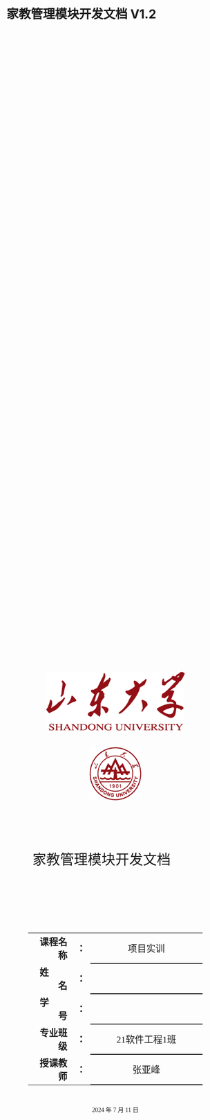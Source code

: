 # 家教管理模块开发文档 V1.2

<div class="cover" style="display: flex; flex-direction: column; align-items: center; justify-content: center; height: 100vh; text-align: center; font-family: '仿宋';">
    <div style="width: 80%; height: 0; padding-bottom: 25%;">
        <img src="./assets/校名.png" alt="校名" style="width: 80%; display: block; margin: 0 auto;"/>
    </div>
    </br>
    <div style="margin-top: 2rem; width: 40%; height: 0; padding-bottom: 40%;">
        <img src="./assets/校徽.png" alt="校徽" style="width: 60%; display: block; margin: 0 auto;"/>
	</div>
    <p style="font-size: 24pt; margin-top: 2rem;">家教管理模块开发文档&emsp;&emsp;</p>
    <p style="font-size: 24pt; margin-top: 1rem;">&emsp;&emsp;</p>
    <table style="border:none; width: 80%; font-family: '仿宋'; margin-top: 2rem;">
    <tbody style="font-size: 16pt;">
    	<tr style="font-weight:bold;"> 
    		<td style="width: 25%; text-align:right;">课程名称</td>
    		<td style="width: 5%;">：</td> 
    		<td style="font-weight:normal; border-bottom: 2px solid; text-align:center;">项目实训</td>     </tr>
        <tr style="font-weight:bold;"> 
    		<td style="width: 25%; text-align:right;">姓&emsp;&emsp;名</td>
    		<td style="width: 5%;">：</td> 
    		<td style="font-weight:normal; border-bottom: 2px solid; text-align:center;"></td>     </tr>
    	<tr style="font-weight:bold;"> 
    		<td style="width: 25%; text-align:right;">学&emsp;&emsp;号</td>
    		<td style="width: 5%;">：</td> 
    		<td style="font-weight:normal; border-bottom: 2px solid; text-align:center;"></td>     </tr>
        <tr style="font-weight:bold;"> 
    		<td style="width: 25%; text-align:right;">专业班级</td>
    		<td style="width: 5%;">：</td> 
    		<td style="font-weight:normal; border-bottom: 2px solid; text-align:center;">21软件工程1班</td>     </tr>
    	<tr style="font-weight:bold;"> 
    		<td style="width: 25%; text-align:right;">授课教师</td>
    		<td style="width: 5%;">：</td> 
    		<td style="font-weight:normal; border-bottom: 2px solid; text-align:center;">张亚峰</td>     </tr>
    </tbody>              
    </table>
    <p style="margin-top: 2rem;">2024 年 7 月 11 日</p>
</div>

------

[TOC]



------

# 家教管理模块开发文档


## 概述

​	教师管理组件旨在为教育机构或教育平台提供一个方便快捷的教师信息管理系统。该组件使用了Vue.js框架，结合`ant-design-vue`组件库，确保界面的美观性和一致性。通过该组件，管理员可以轻松地管理教师的基本信息，包括教师的姓名、分类、标签、封面图片、简介、价格、手机号、年龄、性别、所在地区和状态等。

## 功能列表

> - **教师信息展示**：在表格中显示教师的基本信息，包括姓名、价格、性别、年龄、地区、简介和状态等。
> - **搜索功能**：通过关键词搜索教师信息，支持模糊搜索，快速找到所需的教师。
> - **新增教师**：通过弹窗表单，管理员可以新增教师信息，填写相关字段并提交。
> - **编辑教师**：通过表格中的编辑按钮，管理员可以打开弹窗表单，编辑现有教师的信息。
> - **删除教师**：支持单个删除和批量删除操作，确保教师信息的及时更新。
> - **图片上传**：支持上传教师封面图片，并预览上传的图片。
>
> ###  详细功能描述
>
> - **教师信息展示**：
>
>   > - 使用`ant-design-vue`的`a-table`组件，实现教师信息的展示。
>   > - 表格中包括教师的序号、姓名、价格、性别、年龄、地区、简介和状态等信息。
>   > - 提供编辑和删除操作按钮。
>
> - **搜索功能**：
>
>   > - 使用输入框输入关键词，实时更新搜索结果。
>   > - 通过`listApi`接口获取符合搜索条件的教师数据，并更新表格展示。
>
> - **新增教师**：
>
>   > - 点击新增按钮，弹出包含各项教师信息字段的表单。
>   > - 表单字段包括教师的姓名、分类、标签、封面、简介、价格、手机号、年龄、性别、所在地区和状态等。
>   > - 支持封面图片的上传和预览。
>
> - **编辑教师**：
>
>   > - 点击表格中的编辑按钮，弹出包含现有教师信息的表单。
>   > - 可以编辑教师的各项信息，并保存修改。
>
> - **删除教师**：
>
>   > - 支持单个删除，通过表格中的删除按钮删除指定教师。
>   > - 支持批量删除，通过勾选表格中的多条记录，并点击批量删除按钮进行删除。
>
> - **图片上传**：
>
>   > - 使用`Upload`组件实现封面图片的上传。
>   > - 支持图片预览功能，方便管理员查看上传的图片。

## 技术栈

> - **Vue 3**
> - **TypeScript**
> - **Ant     Design Vue**
>
> ### 主要技术细节
>
> > - **Vue.js**：作为前端框架，负责组件的声明和数据绑定。
> > - **ant-design-vue**：作为UI组件库，提供了表格、表单、弹窗等常用组件，确保界面的一致性和美观性。
> > - **API接口**：通过与后端API的交互，实现数据的增删改查。主要接口包括`listApi`、`createApi`、`updateApi`、`deleteApi`、`listClassificationApi`和`listTagApi`。
> > - **文件上传**：使用`Upload`组件实现图片文件的上传，并通过`BASE_URL`配置文件路径，实现图片的存储和展示。

## 目录结构

``````plaintext
src/
├── api/
│   ├── thing.ts  # 教师相关API
│   ├── classification.ts  # 分类相关API
│   └── tag.ts  # 标签相关API
├── components/
│   ├── TeacherManagement.vue  # 教师管理组件
├── store/
│   └── constants.ts  # 常量文件
└── styles/
    └── TeacherManagement.less  # 教师管理组件样式
``````



## 关系图

![D:\mango\server\things.vue关系图](D:\mango\server\thing.vue关系图.png)



## 代码详情

> ### 模板部分
>
> - 包含数据表格，支持新增、编辑、删除和搜索功能。
> - 弹窗用于数据的详细编辑与添加。
> - 使用Ant Design Vue组件库进行UI构建。
>
> ``````java
> <template>
> <div>
>  <!-- 页面区域 -->
>  <div class="page-view">
>    <div class="table-operations">
>      <a-space>
>        <a-button type="primary" @click="handleAdd">新增</a-button>
>        <a-button @click="handleBatchDelete">批量删除</a-button>
>        <a-input-search addon-before="名称" enter-button @search="onSearch" @change="onSearchChange" />
>      </a-space>
>    </div>
>    <a-table
>      size="middle"
>      rowKey="id"
>      :loading="data.loading"
>      :columns="columns"
>      :data-source="data.dataList"
>      :scroll="{ x: 'max-content' }"
>      :row-selection="rowSelection"
>      :pagination="{
>        size: 'default',
>        current: data.page,
>        pageSize: data.pageSize,
>        onChange: (current) => (data.page = current),
>        showSizeChanger: false,
>        showTotal: (total) => `共${total}条数据`,
>      }"
>    >
>      <template #bodyCell="{ text, record, index, column }">
>        <template v-if="column.key === 'operation'">
>          <span>
>            <a @click="handleEdit(record)">编辑</a>
>            <a-divider type="vertical" />
>            <a-popconfirm title="确定删除?" ok-text="是" cancel-text="否" @confirm="confirmDelete(record)">
>              <a href="#">删除</a>
>            </a-popconfirm>
>          </span>
>        </template>
>      </template>
>    </a-table>
>  </div>
> 
>  <!-- 弹窗区域 -->
>  <div>
>    <a-modal
>      :visible="modal.visible"
>      :forceRender="true"
>      :title="modal.title"
>      width="880px"
>      ok-text="确认"
>      cancel-text="取消"
>      @cancel="handleCancel"
>      @ok="handleOk"
>    >
>      <div>
>        <a-form ref="myform" :label-col="{ style: { width: '80px' } }" :model="modal.form" :rules="modal.rules">
>          <a-row :gutter="24">
>            <a-col span="24">
>              <a-form-item label="家教姓名" name="title">
>                <a-input placeholder="请输入" v-model:value="modal.form.title" />
>              </a-form-item>
>            </a-col>
>            <a-col span="12">
>              <a-form-item label="分类" name="classificationId">
>                <a-select
>                  placeholder="请选择"
>                  allowClear
>                  :options="modal.cData"
>                  :field-names="{ label: 'title', value: 'id' }"
>                  v-model:value="modal.form.classificationId"
>                />
>              </a-form-item>
>            </a-col>
>            <a-col span="12">
>              <a-form-item label="标签">
>                <a-select mode="multiple" placeholder="请选择" allowClear v-model:value="modal.form.tags">
>                  <template v-for="item in modal.tagData">
>                    <a-select-option :value="item.id">{{ item.title }}</a-select-option>
>                  </template>
>                </a-select>
>              </a-form-item>
>            </a-col>
>            <a-col span="24">
>              <a-form-item label="封面">
>                <a-upload-dragger
>                  name="file"
>                  accept="image/*"
>                  :multiple="false"
>                  :before-upload="beforeUpload"
>                  v-model:file-list="fileList"
>                >
>                  <p class="ant-upload-drag-icon">
>                    <template v-if="modal.form.coverUrl">
>                      <img :src="modal.form.coverUrl" style="width: 60px; height: 80px" />
>                    </template>
>                    <template v-else>
>                      <file-image-outlined />
>                    </template>
>                  </p>
>                  <p class="ant-upload-text"> 请选择要上传的封面图片 </p>
>                </a-upload-dragger>
>              </a-form-item>
>            </a-col>
> 
>            <a-col span="24">
>              <a-form-item label="家教简介">
>                <a-textarea placeholder="请输入" v-model:value="modal.form.description" />
>              </a-form-item>
>            </a-col>
>            <a-col span="12">
>              <a-form-item label="小时价格" name="price">
>                <a-input-number placeholder="请输入" :min="0" v-model:value="modal.form.price" style="width: 100%" />
>              </a-form-item>
>            </a-col>
>            <a-col span="12">
>              <a-form-item label="手机号">
>                <a-input-number placeholder="请输入" :min="0" v-model:value="modal.form.mobile" style="width: 100%" />
>              </a-form-item>
>            </a-col>
>            <a-col span="12">
>              <a-form-item label="年龄">
>                <a-input-number placeholder="请输入" :min="0" v-model:value="modal.form.age" style="width: 100%" />
>              </a-form-item>
>            </a-col>
>            <a-col span="12">
>              <a-form-item label="性别">
>                <a-input placeholder="请输入" v-model:value="modal.form.sex" style="width: 100%" />
>              </a-form-item>
>            </a-col>
>            <a-col span="12">
>              <a-form-item label="所在地区">
>                <a-input placeholder="请输入" v-model:value="modal.form.location" style="width: 100%" />
>              </a-form-item>
>            </a-col>
>            <a-col span="12">
>              <a-form-item label="状态" name="status">
>                <a-select placeholder="请选择" allowClear v-model:value="modal.form.status">
>                  <a-select-option key="0" value="0">上架</a-select-option>
>                  <a-select-option key="1" value="1">下架</a-select-option>
>                </a-select>
>              </a-form-item>
>            </a-col>
>          </a-row>
>        </a-form>
>      </div>
>    </a-modal>
>  </div>
> </div>
> </template>
> ``````
>
> ### 脚本部分
>
> - getDataList、getCDataList、getTagDataList分别从不同的API获取数据。
> - handleAdd、handleEdit、confirmDelete、handleBatchDelete负责物品的增删改操作。
> - handleOk验证并提交表单数据到服务器。
> - resetModal、hideModal重置并关闭物品管理模态框。
>
> ``````java
> <script setup lang="ts">
> import { FormInstance, message, SelectProps } from 'ant-design-vue';
> import { createApi, listApi, updateApi, deleteApi } from '/@/api/thing';
> import { listApi as listClassificationApi } from '/@/api/classification';
> import { listApi as listTagApi } from '/@/api/tag';
> import { BASE_URL } from '/@/store/constants';
> import { FileImageOutlined } from '@ant-design/icons-vue';
> 
> const columns = reactive([
>  {
>    title: '序号',
>    dataIndex: 'index',
>    key: 'index',
>    width: 60,
>  },
>  {
>    title: '姓名',
>    dataIndex: 'title',
>    key: 'title',
>  },
>  {
>    title: '价格',
>    dataIndex: 'price',
>    key: 'price',
>  },
>  {
>    title: '性别',
>    dataIndex: 'sex',
>    key: 'sex',
>  },
>  {
>    title: '年龄',
>    dataIndex: 'age',
>    key: 'age',
>  },
>  {
>    title: '地区',
>    dataIndex: 'location',
>    key: 'location',
>  },
>  {
>    title: '简介',
>    dataIndex: 'description',
>    key: 'description',
>    customRender: ({ text, record, index, column }) => (text ? text.substring(0, 10) + '...' : '--'),
>  },
>  {
>    title: '状态',
>    dataIndex: 'status',
>    key: 'status',
>    customRender: ({ text, record, index, column }) => (text === '0' ? '上架' : '下架'),
>  },
>  {
>    title: '操作',
>    dataIndex: 'action',
>    key: 'operation',
>    align: 'center',
>    fixed: 'right',
>    width: 140,
>  },
> ]);
> 
> const beforeUpload = (file: File) => {
>  // 改文件名
>  const fileName = new Date().getTime().toString() + '.' + file.type.substring(6);
>  const copyFile = new File([file], fileName);
>  console.log(copyFile);
>  modal.form.imageFile = copyFile;
>  return false;
> };
> 
> // 文件列表
> const fileList = ref<any[]>([]);
> 
> // 页面数据
> const data = reactive({
>  dataList: [],
>  loading: false,
>  keyword: '',
>  selectedRowKeys: [] as any[],
>  pageSize: 10,
>  page: 1,
> });
> 
> // 弹窗数据源
> const modal = reactive({
>  visible: false,
>  editFlag: false,
>  title: '',
>  cData: [],
>  tagData: [{}],
>  form: {
>    id: undefined,
>    title: undefined,
>    classificationId: undefined,
>    tags: [],
>    repertory: undefined,
>    price: undefined,
>    mobile: undefined,
>    age: undefined,
>    sex: undefined,
>    location: undefined,
>    status: undefined,
>    cover: undefined,
>    coverUrl: undefined,
>    imageFile: undefined,
>  },
>  rules: {
>    title: [{ required: true, message: '请输入名称', trigger: 'change' }],
>    classificationId: [{ required: true, message: '请选择分类', trigger: 'change' }],
>    price: [{ required: true, message: '请输入定价', trigger: 'change' }],
>    status: [{ required: true, message: '请选择状态', trigger: 'change' }],
>  },
> });
> 
> const myform = ref<FormInstance>();
> 
> onMounted(() => {
>  getDataList();
>  getCDataList();
>  getTagDataList();
> });
> 
> const getDataList = () => {
>  data.loading = true;
>  listApi({
>    keyword: data.keyword,
>  })
>    .then((res) => {
>      data.loading = false;
>      console.log(res);
>      res.data.forEach((item: any, index: any) => {
>        item.index = index + 1;
>        item.price = item.price + '元/时';
>      });
>      data.dataList = res.data;
>    })
>    .catch((err) => {
>      data.loading = false;
>      console.log(err);
>    });
> };
> 
> const getCDataList = () => {
>  listClassificationApi({}).then((res) => {
>    modal.cData = res.data;
>  });
> };
> const getTagDataList = () => {
>  listTagApi({}).then((res) => {
>    res.data.forEach((item, index) => {
>      item.index = index + 1;
>    });
>    modal.tagData = res.data;
>  });
> };
> 
> const onSearchChange = (e: Event) => {
>  data.keyword = e?.target?.value;
>  console.log(data.keyword);
> };
> 
> const onSearch = () => {
>  getDataList();
> };
> 
> const rowSelection = ref({
>  onChange: (selectedRowKeys: (string | number)[], selectedRows: DataItem[]) => {
>    console.log(`selectedRowKeys: ${selectedRowKeys}`, 'selectedRows: ', selectedRows);
>    data.selectedRowKeys = selectedRowKeys;
>  },
> });
> 
> const handleAdd = () => {
>  resetModal();
>  modal.visible = true;
>  modal.editFlag = false;
>  modal.title = '新增';
>  // 重置
>  for (const key in modal.form) {
>    modal.form[key] = undefined;
>  }
>  modal.form.cover = undefined;
> };
> const handleEdit = (record: any) => {
>  resetModal();
>  modal.visible = true;
>  modal.editFlag = true;
>  modal.title = '编辑';
>  // 重置
>  for (const key in modal.form) {
>    modal.form[key] = undefined;
>  }
>  for (const key in record) {
>    if (record[key]) {
>      modal.form[key] = record[key];
>    }
>  }
>  if (modal.form.cover) {
>    modal.form.coverUrl = BASE_URL + '/api/staticfiles/image/' + modal.form.cover;
>    modal.form.cover = undefined;
>  }
> };
> 
> const confirmDelete = (record: any) => {
>  console.log('delete', record);
>  deleteApi({ ids: record.id })
>    .then((res) => {
>      getDataList();
>    })
>    .catch((err) => {
>      message.error(err.msg || '操作失败');
>    });
> };
> 
> const handleBatchDelete = () => {
>  console.log(data.selectedRowKeys);
>  if (data.selectedRowKeys.length <= 0) {
>    console.log('hello');
>    message.warn('请勾选删除项');
>    return;
>  }
>  deleteApi({ ids: data.selectedRowKeys.join(',') })
>    .then((res) => {
>      message.success('删除成功');
>      data.selectedRowKeys = [];
>      getDataList();
>    })
>    .catch((err) => {
>      message.error(err.msg || '操作失败');
>    });
> };
> 
> const handleOk = () => {
>  myform.value
>    ?.validate()
>    .then(() => {
>      const formData = new FormData();
>      if (modal.editFlag) {
>        formData.append('id', modal.form.id);
>      }
>      formData.append('title', modal.form.title);
>      if (modal.form.classificationId) {
>        formData.append('classificationId', modal.form.classificationId);
>      }
>      if (modal.form.tags) {
>        modal.form.tags.forEach(function (value) {
>          if (value) {
>            formData.append('tags[]', value);
>          }
>        });
>      }
>      if (modal.form.imageFile) {
>        formData.append('imageFile', modal.form.imageFile);
>      }
>      formData.append('description', modal.form.description || '');
>      formData.append('price', modal.form.price || '');
>      if (modal.form.mobile) {
>        formData.append('mobile', modal.form.mobile);
>      }
>      if (modal.form.age) {
>        formData.append('age', modal.form.age);
>      }
>      if (modal.form.sex) {
>        formData.append('sex', modal.form.sex);
>      }
>      if (modal.form.location) {
>        formData.append('location', modal.form.location);
>      }
>      if (modal.form.description) {
>        formData.append('description', modal.form.description);
>      }
>      if (modal.form.status) {
>        formData.append('status', modal.form.status);
>      }
>      if (modal.editFlag) {
>        updateApi(formData)
>          .then((res) => {
>            hideModal();
>            getDataList();
>          })
>          .catch((err) => {
>            console.log(err);
>            message.error(err.msg || '操作失败');
>          });
>      } else {
>        createApi(formData)
>          .then((res) => {
>            hideModal();
>            getDataList();
>          })
>          .catch((err) => {
>            console.log(err);
>            message.error(err.msg || '操作失败');
>          });
>      }
>    })
>    .catch((err) => {
>      console.log('不能为空');
>    });
> };
> 
> const handleCancel = () => {
>  hideModal();
> };
> 
> // 恢复表单初始状态
> const resetModal = () => {
>  myform.value?.resetFields();
>  fileList.value = [];
> };
> 
> // 关闭弹窗
> const hideModal = () => {
>  modal.visible = false;
> };
> </script>
> ``````
>
> ### 样式部分
>
> - .page-view：设置了页面视图的样式，包括最小高度、背景色、内边距、显示方式和主轴方向。
> - .table-operations：设置了表格操作区域的样式，包括底部边距和文本对齐方式。
> - .table-operations > button：设置了表格操作区域中按钮的样式，包括右边距。
>
> ``````java
> <style scoped lang="less">
> .page-view {
>  min-height: 100%;
>  background: #fff;
>  padding: 24px;
>  display: flex;
>  flex-direction: column;
> }
> 
> .table-operations {
>  margin-bottom: 16px;
>  text-align: right;
> }
> 
> .table-operations > button {
>  margin-right: 8px;
> }
> </style>
> ``````

## 组件说明

> ### 家教管理表格
>
> ​	表格用于显示教师的基本信息，包括序号、姓名、价格、性别、年龄、地区、简介和状态。提供编辑和删除操作按钮。
>
> ## 弹窗表格
>
> ​	用于新增和编辑教师信息的弹窗表单，包含教师的姓名、分类、标签、封面、简介、价格、手机号、年龄、性别、所在地区和状态等字段。

## 主要方法

> - **getDataList：获取教师列表数据。**
> - **getCDataList：获取分类列表数据。**
> - **getTagDataList：获取标签列表数据。**
> - **onSearchChange：更新搜索关键字。**
> - **onSearch：执行搜索操作。**
> - **handleAdd：打开新增教师弹窗。**
> - **handleEdit：打开编辑教师弹窗，并填充表单数据。**
> - **confirmDelete：确认删除教师信息。**
> - **handleBatchDelete：批量删除教师信息。**
> - **handleOk：确认弹窗表单的操作（新增或编辑）。**
> - **handleCancel：取消弹窗操作。**
> - **resetModal：重置表单和文件列表。**
> - **hideModal：隐藏弹窗。**

## API说明

> - **listApi：获取教师列表数据的API。**
> - **createApi：创建新教师的API。**
> - **updateApi：更新教师信息的API。**
> - **deleteApi：删除教师信息的API。**
> - **listClassificationApi：获取分类列表的API。**
> - **listTagApi：获取标签列表的API。**

## 使用指南

> ### 引入组件
>
> ``````java
> import TeacherManagement from '/@/components/TeacherManagement.vue';
> ``````
>
> ### 在页面中使用组件
>
> ``````java
> <TeacherManagement />
> ``````
>
> ### 配置API接口
>
> 确保/api/thing、/api/classification、/api/tag等接口正常工作。
>
> ### 配置基础URL
>
> 在/store/constants中配置BASE_URL（注意端口号）。

## 注意事项

> - **确保API接口返回的数据格式与组件中的预期一致。**
> - **组件使用了ant-design-vue的a-table、a-modal、a-form等组件，需要确保项目中安装了ant-design-vue。**

## 总结

​	该组件实现了家教管理的主要功能，包括新增、编辑、删除和搜索家教信息。通过直观的界面和便捷的操作方式，管理员可以轻松管理家教信息，提升工作效率。该组件的设计和实现充分考虑了用户体验，使用现代化的前端技术栈，确保系统的可维护性和可扩展性。开发者可以根据具体需求对组件进行定制和扩展，满足不同场景下的教师管理需求。






